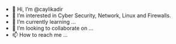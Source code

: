 - 👋 Hi, I’m @caylikadir
- 👀 I’m interested in Cyber Security, Network, Linux and Firewalls.
- 🌱 I’m currently learning ...
- 💞️ I’m looking to collaborate on ...
- 📫 How to reach me ...

<!---
caylikadir/caylikadir is a ✨ special ✨ repository because its `README.md` (this file) appears on your GitHub profile.
You can click the Preview link to take a look at your changes.
--->
